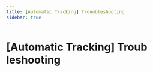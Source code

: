 ```yaml
---
title: [Automatic Tracking] Trounbleshooting
sidebar: true
---
```


# [Automatic Tracking] Troub leshooting



  
